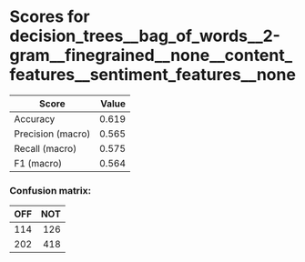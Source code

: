# Scores for decision_trees__bag_of_words__2-gram__finegrained__none__content_features__sentiment_features__none
|      Score      |Value|
|-----------------|----:|
|Accuracy         |0.619|
|Precision (macro)|0.565|
|Recall (macro)   |0.575|
|F1 (macro)       |0.564|

### Confusion matrix:
|OFF|NOT|
|--:|--:|
|114|126|
|202|418|

